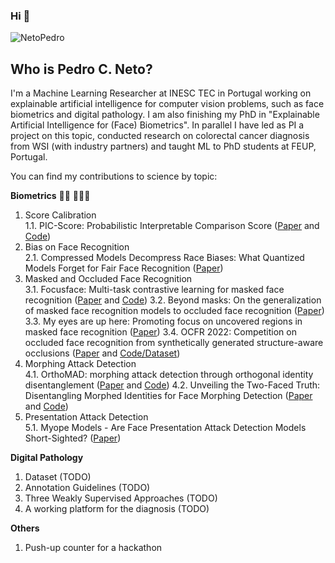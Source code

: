 ### Hi  👋

<p align="left"> <img src="https://komarev.com/ghpvc/?username=NetoPedro" alt="NetoPedro" /> </p>

## Who is Pedro C. Neto? 

I'm a Machine Learning Researcher at INESC TEC in Portugal working on explainable artificial intelligence for computer vision problems, such as face biometrics and digital pathology. I am also finishing my PhD in "Explainable Artificial Intelligence for (Face) Biometrics". In parallel I have led as PI a project on this topic, conducted research on colorectal cancer diagnosis from WSI (with industry partners) and taught ML to PhD students at FEUP, Portugal. 


You can find my contributions to science by topic: 

**Biometrics**  🧔🏻 🕵🏻‍♂️
1. Score Calibration  
  1.1. PIC-Score: Probabilistic Interpretable Comparison Score ([Paper](https://openaccess.thecvf.com/content/CVPR2023W/Biometrics/html/Neto_PIC-Score_Probabilistic_Interpretable_Comparison_Score_for_Optimal_Matching_Confidence_in_CVPRW_2023_paper.html) and [Code](https://github.com/pterhoer/OptimalMatchingConfidence))
2. Bias on Face Recognition  
  2.1. Compressed Models Decompress Race Biases: What Quantized Models Forget for Fair Face Recognition ([Paper](https://arxiv.org/abs/2308.11840))
3. Masked and Occluded Face Recognition  
  3.1. Focusface: Multi-task contrastive learning for masked face recognition ([Paper](https://ieeexplore.ieee.org/abstract/document/9666792/) and [Code](https://github.com/NetoPedro/FocusFace))
  3.2. Beyond masks: On the generalization of masked face recognition models to occluded face recognition ([Paper](https://ieeexplore.ieee.org/document/9857925))
  3.3. My eyes are up here: Promoting focus on uncovered regions in masked face recognition ([Paper](https://ieeexplore.ieee.org/abstract/document/9548320))
  3.4. OCFR 2022: Competition on occluded face recognition from synthetically generated structure-aware occlusions ([Paper](https://ieeexplore.ieee.org/abstract/document/10007963) and [Code/Dataset](https://github.com/NetoPedro/OCFR-2022))
4. Morphing Attack Detection  
  4.1. OrthoMAD: morphing attack detection through orthogonal identity disentanglement ([Paper](https://ieeexplore.ieee.org/abstract/document/9897057) and [Code](https://github.com/NetoPedro/OrthoMAD))
  4.2. Unveiling the Two-Faced Truth: Disentangling Morphed Identities for Face Morphing Detection ([Paper](https://arxiv.org/abs/2306.03002) and [Code](https://github.com/NetoPedro/IDistill))
5. Presentation Attack Detection  
  5.1. Myope Models - Are Face Presentation Attack Detection Models Short-Sighted? ([Paper](https://openaccess.thecvf.com/content/WACV2022W/XAI4B/html/Neto_Myope_Models_-_Are_Face_Presentation_Attack_Detection_Models_Short-Sighted_WACVW_2022_paper.html))

**Digital Pathology**
1. Dataset (TODO)
2. Annotation Guidelines (TODO)
2. Three Weakly Supervised Approaches (TODO)
3. A working platform for the diagnosis (TODO)

**Others**
1. Push-up counter for a hackathon 


